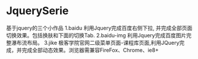 # JquerySerie
基于jquery的三个小作品
1.baidu 利用Jquery完成百度右侧下拉, 并完成全部页面切换效果。包括换肤和下面的切换Tab.
2.baidu-img 利用Jquery完成百度图片完整瀑布流布局。
3.jike 极客学院官网二级菜单页面-课程库页面,利用JQuery完成，并完成全部动态效果。浏览器需兼容FireFox、Chrome、ie8+
